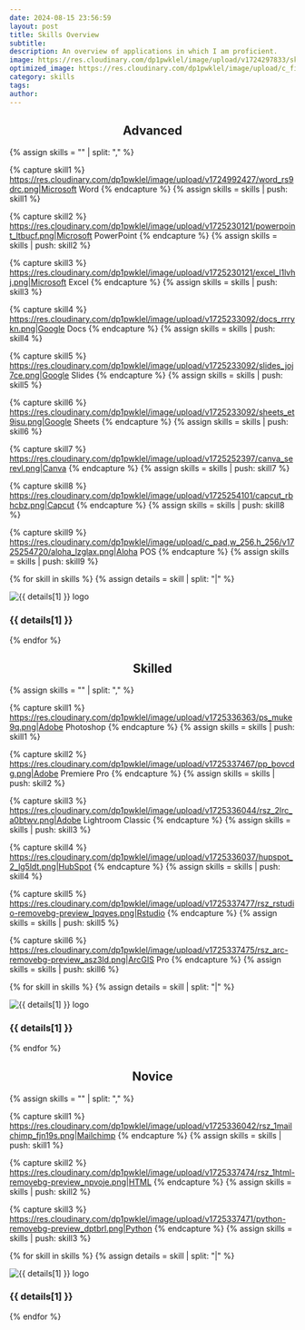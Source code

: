 ```yaml
---
date: 2024-08-15 23:56:59
layout: post
title: Skills Overview
subtitle: 
description: An overview of applications in which I am proficient.
image: https://res.cloudinary.com/dp1pwklel/image/upload/v1724297833/skills_veetm0.png
optimized_image: https://res.cloudinary.com/dp1pwklel/image/upload/c_fill,w_380,h_200/v1724297833/skills_veetm0.png
category: skills
tags:
author:
---
```


<h2 style="text-align: center;">Advanced</h2>

<div class="line-red"></div>

<section class="skills-grid">

{% assign skills = "" | split: "," %}

{% capture skill1 %}
https://res.cloudinary.com/dp1pwklel/image/upload/v1724992427/word_rs9drc.png|Microsoft Word
{% endcapture %}
{% assign skills = skills | push: skill1 %}

{% capture skill2 %}
https://res.cloudinary.com/dp1pwklel/image/upload/v1725230121/powerpoint_ltbucf.png|Microsoft PowerPoint
{% endcapture %}
{% assign skills = skills | push: skill2 %}

{% capture skill3 %}
https://res.cloudinary.com/dp1pwklel/image/upload/v1725230121/excel_l1lvhj.png|Microsoft Excel
{% endcapture %}
{% assign skills = skills | push: skill3 %}

{% capture skill4 %}
https://res.cloudinary.com/dp1pwklel/image/upload/v1725233092/docs_rrrykn.png|Google Docs
{% endcapture %}
{% assign skills = skills | push: skill4 %}

{% capture skill5 %}
https://res.cloudinary.com/dp1pwklel/image/upload/v1725233092/slides_joj7ce.png|Google Slides
{% endcapture %}
{% assign skills = skills | push: skill5 %}

{% capture skill6 %}
https://res.cloudinary.com/dp1pwklel/image/upload/v1725233092/sheets_et9isu.png|Google Sheets
{% endcapture %}
{% assign skills = skills | push: skill6 %}

{% capture skill7 %}
https://res.cloudinary.com/dp1pwklel/image/upload/v1725252397/canva_serevl.png|Canva
{% endcapture %}
{% assign skills = skills | push: skill7 %}

{% capture skill8 %}
https://res.cloudinary.com/dp1pwklel/image/upload/v1725254101/capcut_rbhcbz.png|Capcut
{% endcapture %}
{% assign skills = skills | push: skill8 %}

{% capture skill9 %}
https://res.cloudinary.com/dp1pwklel/image/upload/c_pad,w_256,h_256/v1725254720/aloha_lzglax.png|Aloha POS
{% endcapture %}
{% assign skills = skills | push: skill9 %}


  {% for skill in skills %}
    {% assign details = skill | split: "|" %}
    <div class="skill-card">
      <div class="card-image">
        <!-- <p>Debug: Image URL is {{ details[0] }}</p> -->
        <img src="{{ details[0] }}" alt="{{ details[1] }} logo">
      </div>
      <div class="card-content">
        <h3>{{ details[1] }}</h3>
      </div>
    </div>
  {% endfor %}
</section>


<h2 style="text-align: center;">Skilled</h2>

<div class="line-blue"></div>

<section class="skills-grid">

{% assign skills = "" | split: "," %}

{% capture skill1 %}
https://res.cloudinary.com/dp1pwklel/image/upload/v1725336363/ps_muke9q.png|Adobe Photoshop
{% endcapture %}
{% assign skills = skills | push: skill1 %}

{% capture skill2 %}
https://res.cloudinary.com/dp1pwklel/image/upload/v1725337467/pp_bovcdg.png|Adobe Premiere Pro
{% endcapture %}
{% assign skills = skills | push: skill2 %}

{% capture skill3 %}
https://res.cloudinary.com/dp1pwklel/image/upload/v1725336044/rsz_2lrc_a0btwv.png|Adobe Lightroom Classic
{% endcapture %}
{% assign skills = skills | push: skill3 %}

{% capture skill4 %}
https://res.cloudinary.com/dp1pwklel/image/upload/v1725336037/hupspot_2_lg5ldt.png|HubSpot
{% endcapture %}
{% assign skills = skills | push: skill4 %}

{% capture skill5 %}
https://res.cloudinary.com/dp1pwklel/image/upload/v1725337477/rsz_rstudio-removebg-preview_lpqyes.png|Rstudio
{% endcapture %}
{% assign skills = skills | push: skill5 %}

{% capture skill6 %}
https://res.cloudinary.com/dp1pwklel/image/upload/v1725337475/rsz_arc-removebg-preview_asz3ld.png|ArcGIS Pro
{% endcapture %}
{% assign skills = skills | push: skill6 %}

  {% for skill in skills %}
    {% assign details = skill | split: "|" %}
    <div class="skill-card">
      <div class="card-image">
        <!-- <p>Debug: Image URL is {{ details[0] }}</p> -->
        <img src="{{ details[0] }}" alt="{{ details[1] }} logo">
      </div>
      <div class="card-content">
        <h3>{{ details[1] }}</h3>
      </div>
    </div>
  {% endfor %}
</section>

<h2 style="text-align: center;">Novice</h2>

<div class="line-green"></div>

<section class="skills-grid">

{% assign skills = "" | split: "," %}

{% capture skill1 %}
https://res.cloudinary.com/dp1pwklel/image/upload/v1725336042/rsz_1mailchimp_fjn19s.png|Mailchimp
{% endcapture %}
{% assign skills = skills | push: skill1 %}

{% capture skill2 %}
https://res.cloudinary.com/dp1pwklel/image/upload/v1725337474/rsz_1html-removebg-preview_npvoje.png|HTML
{% endcapture %}
{% assign skills = skills | push: skill2 %}

{% capture skill3 %}
https://res.cloudinary.com/dp1pwklel/image/upload/v1725337471/python-removebg-preview_dptbrl.png|Python
{% endcapture %}
{% assign skills = skills | push: skill3 %}

  {% for skill in skills %}
    {% assign details = skill | split: "|" %}
    <div class="skill-card">
      <div class="card-image">
        <!-- <p>Debug: Image URL is {{ details[0] }}</p> -->
        <img src="{{ details[0] }}" alt="{{ details[1] }} logo">
      </div>
      <div class="card-content">
        <h3>{{ details[1] }}</h3>
      </div>
    </div>
  {% endfor %}
</section>